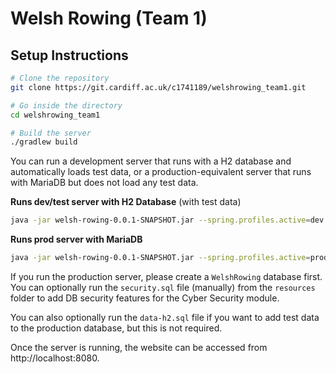 # Welsh Rowing (Team 1)

## Setup Instructions

```bash
# Clone the repository
git clone https://git.cardiff.ac.uk/c1741189/welshrowing_team1.git

# Go inside the directory
cd welshrowing_team1

# Build the server
./gradlew build
```

You can run a development server that runs with a H2 database and automatically loads test data, or a production-equivalent server that runs with MariaDB but does not load any test data.

**Runs dev/test server with H2 Database** (with test data)
```bash
java -jar welsh-rowing-0.0.1-SNAPSHOT.jar --spring.profiles.active=dev
```

**Runs prod server with MariaDB**
```bash
java -jar welsh-rowing-0.0.1-SNAPSHOT.jar --spring.profiles.active=prod
```

If you run the production server, please create a `WelshRowing` database first. You can optionally run the `security.sql` file (manually) from the `resources` folder to add DB security features for the Cyber Security module.

You can also optionally run the `data-h2.sql` file if you want to add test data to the production database, but this is not required.

Once the server is running, the website can be accessed from http://localhost:8080.